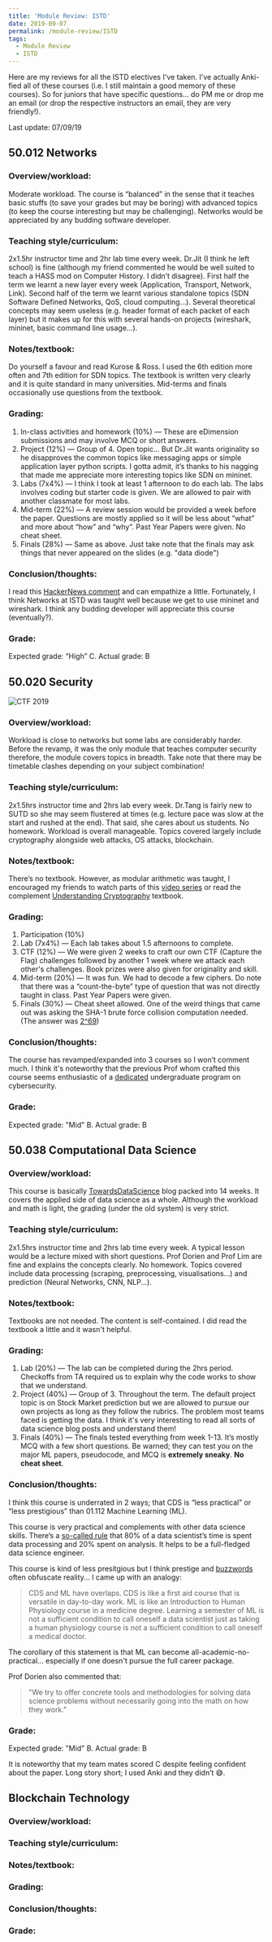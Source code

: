 ```yaml
---
title: 'Module Review: ISTD'
date: 2019-09-07
permalink: /module-review/ISTD
tags:
  - Module Review
  - ISTD
---
```


Here are my reviews for all the ISTD electives I've taken. I've actually Anki-fied all of these courses (i.e. I still maintain a good memory of these courses). So for juniors that have specific questions... do PM me or drop me an email (or drop the respective instructors an email, they are very friendly!). 

Last update: 07/09/19

50.012 Networks
------

### Overview/workload:
Moderate workload. The course is “balanced” in the sense that it teaches basic stuffs (to save your grades but may be boring) with advanced topics (to keep the course interesting but may be challenging). Networks would be appreciated by any budding software developer.

### Teaching style/curriculum:
2x1.5hr instructor time and 2hr lab time every week. Dr.Jit (I think he left school) is fine (although my friend commented he would be well suited to teach a HASS mod on Computer History. I didn’t disagree). First half the term we learnt a new layer every week (Application, Transport, Network, Link). Second half of the term we learnt various standalone topics (SDN Software Defined Networks, QoS, cloud computing…). Several theoretical concepts may seem useless (e.g. header format of each packet of each layer) but it makes up for this with several hands-on projects (wireshark, mininet, basic command line usage…). 

### Notes/textbook:
Do yourself a favour and read Kurose & Ross. I used the 6th edition more often and 7th edition for SDN topics. The textbook is written very clearly and it is quite standard in many universities. Mid-terms and finals occasionally use questions from the textbook. 

### Grading:
1. In-class activities and homework (10%) — 
These are eDimension submissions and may involve MCQ or short answers. 
2. Project (12%) — 
Group of 4. Open topic… But Dr.Jit wants originality so he disapproves the common topics like messaging apps or simple application layer python scripts. I gotta admit, it’s thanks to his nagging that made me appreciate more interesting topics like SDN on mininet. 
3. Labs (7x4%) — 
I think I took at least 1 afternoon to do each lab. The labs involves coding but starter code is given. We are allowed to pair with another classmate for most labs.
4. Mid-term (22%) — 
A review session would be provided a week before the paper. Questions are mostly applied so it will be less about “what” and more about “how” and “why”. Past Year Papers were given. No cheat sheet.
5. Finals (28%) — 
Same as above. Just take note that the finals may ask things that never appeared on the slides (e.g. "data diode")

### Conclusion/thoughts:
I read this [HackerNews comment](https://news.ycombinator.com/item?id=18967387) and can empathize a little. Fortunately, I think Networks at ISTD was taught well because we get to use mininet and wireshark. I think any budding developer will appreciate this course (eventually?). 

### Grade:
Expected grade: “High” C. 
Actual grade: B

50.020 Security
------

![CTF 2019](/assets/images/security1.png)

### Overview/workload:
Workload is close to networks but some labs are considerably harder. Before the revamp, it was the only module that teaches computer security therefore, the module covers topics in breadth. Take note that there may be timetable clashes depending on your subject combination!

### Teaching style/curriculum:
2x1.5hrs instructor time and 2hrs lab every week. Dr.Tang is fairly new to SUTD so she may seem flustered at times (e.g. lecture pace was slow at the start and rushed at the end). That said, she cares about us students. No homework. Workload is overall manageable. Topics covered largely include cryptography alongside web attacks, OS attacks, blockchain.

### Notes/textbook:
There’s no textbook. However, as modular arithmetic was taught, I encouraged my friends to watch parts of this [video series](https://www.youtube.com/channel/UC1usFRN4LCMcfIV7UjHNuQg) or read the complement [Understanding Cryptography](http://www.crypto-textbook.com) textbook.

### Grading:
1. Participation (10%)
2. Lab (7x4%) —
Each lab takes about 1.5 afternoons to complete. 
3. CTF (12%) — We were given 2 weeks to craft our own CTF (Capture the Flag) challenges followed by another 1 week where we attack each other's challenges. Book prizes were also given for originality and skill. 
4. Mid-term (20%) —
It was fun. We had to decode a few ciphers. Do note that there was a “count-the-byte” type of question that was not directly taught in class. Past Year Papers were given.
5. Finals (30%) —
Cheat sheet allowed. One of the weird things that came out was asking the SHA-1 brute force collision computation needed. (The answer was [2^69](https://techcrunch.com/2017/02/23/security-researchers-announce-first-practical-sha-1-collision-attack/))

### Conclusion/thoughts:
The course has revamped/expanded into 3 courses so I won’t comment much. I think it's noteworthy that the previous Prof whom crafted this course seems enthusiastic of a [dedicated](https://tippenhauer.de/joining-cispa-in-august/) undergraduate program on cybersecurity. 

### Grade:
Expected grade: "Mid" B.
Actual grade: B

50.038 Computational Data Science
------

### Overview/workload:
This course is basically [TowardsDataScience](https://towardsdatascience.com) blog packed into 14 weeks. It covers the applied side of data science as a whole. Although the workload and math is light, the grading (under the old system) is very strict. 

### Teaching style/curriculum:
2x1.5hrs instructor time and 2hrs lab time every week. A typical lesson would be a lecture mixed with short questions. Prof Dorien and Prof Lim are fine and explains the concepts clearly. No homework. Topics covered include data processing (scraping, preprocessing, visualisations...) and prediction (Neural Networks, CNN, NLP...). 

### Notes/textbook:
Textbooks are not needed. The content is self-contained. I did read the textbook a little and it wasn't helpful.

### Grading:
1. Lab (20%) —
The lab can be completed during the 2hrs period. Checkoffs from TA required us to explain why the code works to show that we understand. 
2. Project (40%) —
Group of 3. Throughout the term. The default project topic is on Stock Market prediction but we are allowed to pursue our own projects as long as they follow the rubrics. The problem most teams faced is getting the data. I think it's very interesting to read all sorts of data science blog posts and understand them!
3. Finals (40%) —
The finals tested everything from week 1-13. It’s mostly MCQ with a few short questions. Be warned; they can test you on the major ML papers, pseudocode, and MCQ is **extremely sneaky**. __No cheat sheet__.

### Conclusion/thoughts:
I think this course is underrated in 2 ways; that CDS is “less practical” or “less prestigious” than 01.112 Machine Learning (ML). 

This course is very practical and complements with other data science skills. There’s a [so-called rule](https://www.ibm.com/cloud/blog/ibm-data-catalog-data-scientists-productivity) that 80% of a data scientist’s time is spent data processing and 20% spent on analysis. It helps to be a full-fledged data science engineer.

This course is kind of less presitgious but I think prestige and [buzzwords](https://www.youtube.com/watch?v=ORHFOnaEzPc&t=722s) often obfuscate reality... I came up with an analogy:
 > CDS and ML have overlaps. CDS is like a first aid course that is versatile in day-to-day work. ML is like an Introduction to Human Physiology course in a medicine degree. Learning a semester of ML is not a sufficient condition to call oneself a data scientist just as taking a human physiology course is not a sufficient condition to call oneself a medical doctor.

The corollary of this statement is that ML can become all-academic-no-practical... especially if one doesn't pursue the full career package. 

Prof Dorien also commented that: 
  > "We try to offer concrete tools and methodologies for solving data science problems without necessarily going into the math on how they work." 

### Grade:
Expected grade: "Mid" B. Actual grade: B


It is noteworthy that my team mates scored C despite feeling confident about the paper. Long story short; I used Anki and they didn’t :sweat_smile:. 

Blockchain Technology
------

### Overview/workload:

### Teaching style/curriculum:

### Notes/textbook:

### Grading:

### Conclusion/thoughts:

### Grade:
<!-- Expected grade: "High B"
Actual grade: A -->